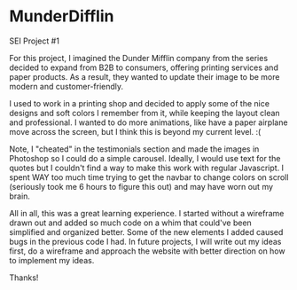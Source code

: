 # MunderDifflin
SEI Project #1

For this project, I imagined the Dunder Mifflin company from the series decided to expand from B2B to consumers, offering printing services and paper products. As a result, they wanted to update their image to be more modern and customer-friendly.

I used to work in a printing shop and decided to apply some of the nice designs and soft colors I remember from it, while keeping the layout clean and professional. I wanted to do more animations, like have a paper airplane move across the screen, but I think this is beyond my current level. :( 

Note, I "cheated" in the testimonials section and made the images in Photoshop so I could do a simple carousel. Ideally, I would use text for the quotes but I couldn't find a way to make this work with regular Javascript. I spent WAY too much time trying to get the navbar to change colors on scroll (seriously took me 6 hours to figure this out) and may have worn out my brain. 

All in all, this was a great learning experience. I started without a wireframe drawn out and added so much code on a whim that could've been simplified and organized better. Some of the new elements I added caused bugs in the previous code I had. In future projects, I will write out my ideas first, do a wireframe and approach the website with better direction on how to implement my ideas.

Thanks!

